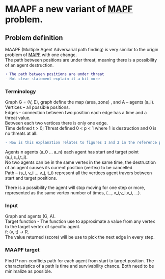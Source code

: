# MAAPF a new variant of [MAPF][1] problem.

## Problem definition

MAAPF (Multiple Agent Adversarial path finding) is very similar to the origin problem of [MAPF][1] with one change.  
The path between positions are under threat, meaning there is a possibility of an agent destruction.
```diff
+ The path between positions are under threat
- Not clear statement explain it a bit more
```

### Terminology
Graph G = (V, E), graph define the map (area, zone) , and A – agents (a_i).  
Vertices – all possible positions.  
Edges – connection between two position each edge has a time and a threat value.   
        Between each two vertices there is only one edge.  
Time defined t > 0; Threat defined 0 < p < 1 where 1 is destruction and 0 is no threats at all.  

```diff
- How is this explanation relates to figures 1 and 2 in the reference paper
```

Agents n agents (a_0 … a_n) each agent has start and target point (a_i,s_i,t_i).  
No two agents can be in the same vertex in the same time, the destruction of an agent causes its current position (vertex) to be cancelled.  
Path – (s_i, v_i … v_j, t_i) represent all the vertices agent travers between start and target positions.

There is a possibility the agent will stop moving for one step or more, represented as the same vertex number of times, (…, v_i,v_i,v_i, …).

### Input 
Graph and agents (G, A).  
Target function - The function use to approximate a value from any vertex to the target vertex of specific agent.  
f: (v, t) -> R.  
The value returned (score) will be use to pick the next edge in every step.

### MAAPF target
Find P non-conflicts path for each agent from start to target position. 
The characteristics of a path is time and survivability chance.
Both need to be minimalize as possible.

[1]: http://www0.cs.ucl.ac.uk/staff/D.Silver/web/Applications_files/coop-path-AIIDE.pdf
